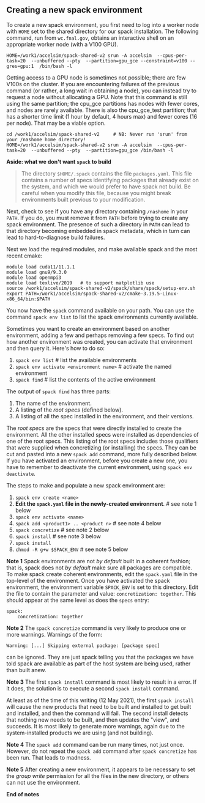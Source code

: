 ## Creating a new spack environment

To create a new spack environment, you first need to log into a worker node
with `HOME` set to the shared directory for our spack installation.
The following command, run from `wc.fnal.gov`, obtains an interactive shell on
an appropriate worker node (with a V100 GPU).

```
HOME=/work1/accelsim/spack-shared-v2 srun -A accelsim  --cpus-per-task=20  --unbuffered --pty  --partition=gpu_gce --constraint=v100 --gres=gpu:1  /bin/bash -l
```

Getting access to a GPU node is sometimes not possible; there are few V100s on the cluster.
If you are encountering failures of the previous command (or rather, a long wait in obtaining a node),
you can instead try to request a node without allocating a GPU.
Note that this command is still using the same partition; the cpu_gce partitions has nodes with fewer cores, and nodes are rarely available.
There is also the cpu_gce_test partition; that has a shorter time limit (1 hour by default, 4 hours max) and fewer cores (16 per node).
That may be a viable option.

```
cd /work1/accelsim/spack-shared-v2     # NB: Never run 'srun' from your /nashome home directory!
HOME=/work1/accelsim/spack-shared-v2 srun -A accelsim  --cpus-per-task=20  --unbuffered --pty  --partition=gpu_gce /bin/bash -l
```

**Aside: what we don't want `spack` to build**

> The directory `$HOME/.spack` contains the file `packages.yaml`. This file contains a number of
> specs identifying packages that already exist on the system, and which we would prefer to have
> spack not build. Be careful when you modify this file, because you might break environments
> built previous to your modification.

Next, check to see if you have any directory containing `/nashome` in your `PATH`. If you do,
you must remove it from `PATH` before trying to create any spack environment. The presence of
such a directory in `PATH` can lead to that directory becoming embedded in spack metadata, which
in turn can lead to hard-to-diagnose build failures.

Next we load the required modules, and make available spack and the most recent cmake:

```
module load cuda11/11.1.1
module load gnu9/9.3.0
module load openmpi3
module load texlive/2019   # to support matplotlib use
source /work1/accelsim/spack-shared-v2/spack/share/spack/setup-env.sh
export PATH=/work1/accelsim/spack-shared-v2/cmake-3.19.5-Linux-x86_64/bin:$PATH
```

You now have the `spack` command available on your path.
You can use the command `spack env list` to list the spack environments currently available.

Sometimes you want to create an environment based on another environment, adding a few and
perhaps removing a few specs. To find out how another environment was created, you can 
activate that environment and then query it. Here's how to do so:

1. `spack env list`            # list the available environments
2. `spack env activate <environment name>` # activate the named environment
3. `spack find`                # list the contents of the active environment

The output of `spack find` has three parts:

1. The name of the environment.
2. A listing of the *root specs* (defined below).
3. A listing of all the spec installed in the environment, and their versions.

The *root specs* are the specs that were directly installed to create the environment.
All the other installed specs were installed as dependencies of one of the root specs.
This listing of the root specs includes those qualifiers that were supplied when
concretizing (or installing) the specs. They can be cut and pasted into a new `spack add`
command, more fully described below. If you have activated an environment, before you create
a new one, you have to remember to deactivate the current environment, using
`spack env deactivate`.

The steps to make and populate a new spack environment are:

1. `spack env create <name>`
2. **Edit the `spack.yaml` file in the newly-created environment**. # see note 1 below
2. `spack env activate <name>`
3. `spack add <product1> .. <product n>`                            # see note 4 below
4. `spack concretize`                                               # see note 2 below 
5. `spack install`                                                  # see note 3 below
6. `spack install`
7.  `chmod -R g+w $SPACK_ENV`                                       # see note 5 below

**Note 1** Spack environments are not *by default* built in a coherent fashion; that is,
spack does not *by default* make sure all packages are compatible. To make spack create
coherent environments, edit the `spack.yaml` file in the top-level of the environment.
Once you have activated the spack environment, the environment variable `SPACK_ENV` is
set to this directory. Edit the file 
to contain the parameter and value: `concretization: together`. This should appear at
the same level as does the `specs` entry:

    spack:
        concretization: together

**Note 2** The `spack concretize` command is very likely to produce one or more warnings.
Warnings of the form:

    Warning: [...] Skipping external package: [package spec]

can be ignored. They are just spack telling you that the packages we have
told spack are available as part of the host system are being used, rather
than built anew.

**Note 3** The first `spack install` command is most likely to result in a error.
If it does, the solution is to execute a second `spack install` command.

At least as of the time of this
writing (12 May 2021), the first `spack install` will cause the new products
that need to be built and installed to get built and installed, and then the
command will fail. The second install detects that nothing new needs to be
built, and then updates the "view", and succeeds. It is most likely to
generate more warnings, again due to the system-installed products we are
using (and not building).

**Note 4** The `spack add` command can be run many times, not just once.
However, do not repeat the `spack add` command after `spack concretize` has
been run. That leads to madness.

**Note 5**  After creating a new environment, it appears to be necessary to set
the *group write* permission for all the files in the new directory, or others
can not use the environment.

**End of notes**

